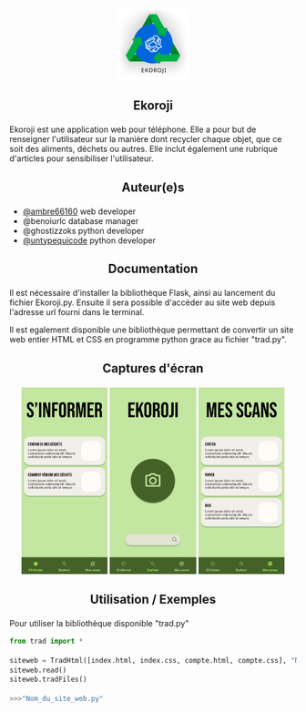 <p align="center"><img src="sources\client\assets\logos\Ekoroji_light.svg" alt="Icon" width="128"/></p>

## <p align="center">Ekoroji</p>

Ekoroji est une application web pour téléphone. Elle a pour but de renseigner l'utilisateur sur la manière dont recycler chaque objet, que ce soit des aliments, déchets ou autres. Elle inclut également une rubrique d'articles pour sensibiliser l'utilisateur.


## <p align="center">Auteur(e)s</p>

- [@ambre66160](https://github.com/ambre66160) web developer
- @benoiurlc database manager
- @ghostizzoks python developer
- [@untypequicode](https://github.com/untypequicode) python developer


## <p align="center">Documentation</p>

Il est nécessaire d'installer la bibliothèque Flask, ainsi au lancement du fichier Ekoroji.py. Ensuite il sera possible d'accéder au site web depuis l'adresse url fourni dans le terminal.

Il est egalement disponible une bibliothèque permettant de convertir un site web entier HTML et CSS en programme python grace au fichier "trad.py".


## <p align="center">Captures d'écran</p>

<p align="center">
<img src="doc/img/Ekoroji_app_informer.png" alt="Ekoroji_app_informer.png" width=30%/>
<img src="doc/img/Ekoroji_app_explorer.png" alt="Ekoroji_app_explorer.png" width=30%/>
<img src="doc/img/Ekoroji_app_scans.png" alt="Ekoroji_app_scans.png" width=30%/>
</p>


## <p align="center">Utilisation / Exemples</p>

Pour utiliser la bibliothèque disponible "trad.py"

```python
from trad import *

siteweb = TradHtml([index.html, index.css, compte.html, compte.css], "Nom_du_site_web", "Emplacement fichiers HTML et CSS")
siteweb.read()
siteweb.tradFiles()

>>>"Nom_du_site_web.py"
```

